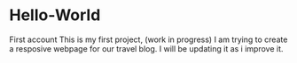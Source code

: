 # Hello-World
First account
This is my first project, (work in progress) I am trying to create a resposive webpage for our travel blog.
I will be updating it as i improve it. 

